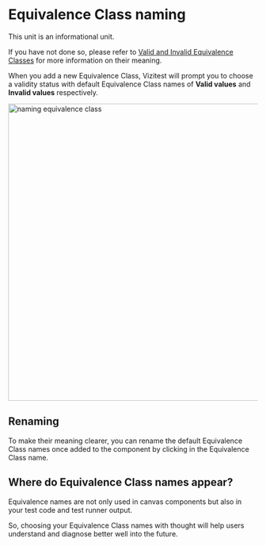 # Equivalence Class naming

This unit is an informational unit.

If you have not done so, please refer to [Valid and Invalid Equivalence Classes](B-B45-valid-invalid.md) for more information on their meaning.

When you add a new Equivalence Class, Vizitest will prompt you to choose a validity status with default Equivalence Class names of **Valid values** and **Invalid values** respectively.

<img src="ec-naming.png" alt="naming equivalence class" width="600"/>

## Renaming
To make their meaning clearer, you can rename the default Equivalence Class names once added to the component by clicking in the Equivalence Class name.

## Where do Equivalence Class names appear?
Equivalence names are not only used in canvas components but also in your test code and test runner output.

So, choosing your Equivalence Class names with thought will help users understand and diagnose better well into the future.

